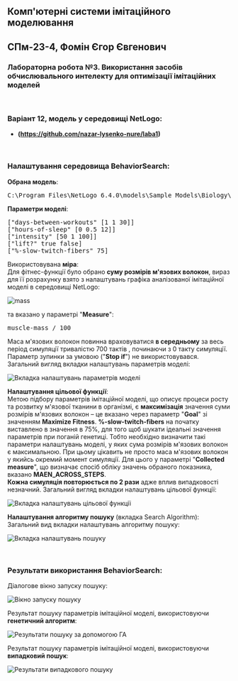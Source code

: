 ## Комп'ютерні системи імітаційного моделювання
## СПм-23-4, **Фомін Єгор Євгенович**
### Лабораторна робота №**3**. Використання засобів обчислювального интелекту для оптимізації імітаційних моделей

<br>

### Варіант 12, модель у середовищі NetLogo:


- **(https://github.com/nazar-lysenko-nure/laba1)**


<br>

### Налаштування середовища BehaviorSearch:

**Обрана модель**:
<pre>
C:\Program Files\NetLogo 6.4.0\models\Sample Models\Biology\Muscle Development.nlogo
</pre>
**Параметри моделі**:  
<pre>
["days-between-workouts" [1 1 30]]
["hours-of-sleep" [0 0.5 12]]
["intensity" [50 1 100]]
["lift?" true false]
["%-slow-twitch-fibers" 75]
</pre>
Використовувана **міра**:  
Для фітнес-функції  було обрано **суму розмірів м'язових волокон**,  вираз для її розрахунку взято з налаштувань графіка аналізованої імітаційної моделі в середовищі NetLogo:

![mass](MuscleDevelopment.png)  

та вказано у параметрі "**Measure**":

<pre>
muscle-mass / 100
</pre>

Маса м'язових волокон повинна враховуватися **в середньому** за весь період симуляції тривалістю 700 тактів , починаючи з 0 такту симуляції.  
Параметр зупинки за умовою ("**Stop if**") не використовувався.  
Загальний вигляд вкладки налаштувань параметрів моделі:  

![Вкладка налаштувань параметрів моделі](parameters.png)

**Налаштування цільової функції**:  
Метою підбору параметрів імітаційної моделі, що описує процеси росту та розвитку м'язової тканини в організмі, є **максимізація** значення суми розмірів м'язових волокон – це вказано через параметр "**Goal**" зі значенням **Maximize Fitness**. **%-slow-twitch-fibers** на початку виставлено в значення в 75%, для того щоб шукати ідеальні значення параметрів при поганій генетиці.
Тобто необхідно визначити такі параметри налаштувань моделі, у яких сума розмірів м'язових волокон є максимальною. При цьому цікавить не просто маса м'язових волокон у якийсь окремий момент симуляції. Для цього у параметрі "**Collected measure**", що визначає спосіб обліку значень обраного показника, вказано **MAEN_ACROSS_STEPS**.  
 **Кожна симуляція повторюється по 2 рази** адже вплив випадковості незначний.
Загальний вигляд вкладки налаштувань цільової функції:  

![Вкладка налаштувань цільової функції](objective.png)

**Налаштування алгоритму пошуку** (вкладка Search Algorithm):  
Загальний вид вкладки налаштувань алгоритму пошуку:  

![Вкладка налаштувань пошуку](search.png)

<br>

### Результати використання BehaviorSearch:
Діалогове вікно запуску пошуку:  

![Вікно запуску пошуку](dialog.png)

Результат пошуку параметрів імітаційної моделі, використовуючи **генетичний алгоритм**:  

![Результати пошуку за допомогою ГА](ga.png)

Результат пошуку параметрів імітаційної моделі, використовуючи **випадковий пошук**:  

![Результати випадкового пошуку](rs.png)

